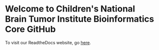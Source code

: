 # Welcome to Children's National Brain Tumor Institute Bioinformatics Core GitHub

To visit our ReadtheDocs website, go [here](https://childrens-bti.github.io/bti-bfx-docs/).